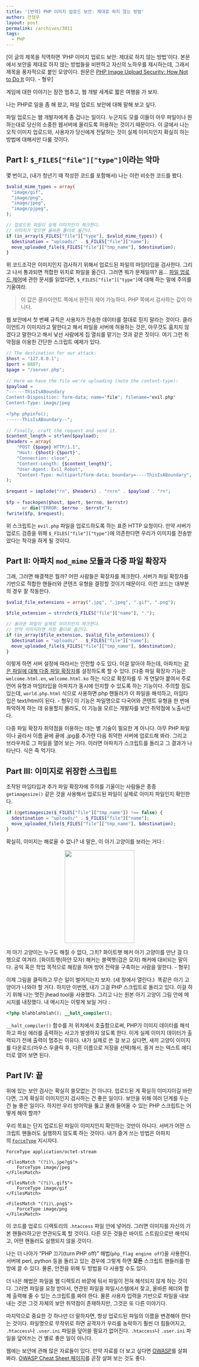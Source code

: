 ```yaml
---
title: '[번역] PHP 이미지 업로드 보안: 제대로 하지 않는 방법'
author: 안형우
layout: post
permalink: /archives/3011
tags:
  - PHP
---
```

[이 글의 제목을 직역하면 'PHP 이미지 업로드 보안: 제대로 하지 않는 방법'이다. 본문에서 보안을 제대로 하지 않는 방법들을 비판하고 자신의 노하우를 제시하는데, 그래서 제목을 풍자적으로 붙인 모양이다. 원문은 [PHP Image Upload Security: How Not to Do It][1] 이다. - 형우]

게임에 대한 이야기는 잠깐 멈추고, 웹 개발 세계로 짧은 여행을 가 보자.

나는 PHP로 일을 좀 해 왔고, 파일 업로드 보안에 대해 말해 보고 싶다.

파일 업로드는 웹 개발자에게 좀 겁나는 일이다. 누군지도 모를 이들이 아무 파일이나 원하는대로 당신의 소중한 웹서버에 올리도록 허용하는 것이기 때문이다. 이 글에서 나는 오직 이미지 업로드와, 사용자가 당신에게 전달하는 것이 실제 이미지인지 확실히 하는 방법에 대해서만 다룰 것이다.

## Part I: `$_FILES["file"]["type"]`이라는 악마

몇 번이고, (내가 청년기 때 작성한 코드를 포함해서) 나는 이런 비슷한 코드를 봤다.

~~~ php
$valid_mime_types = array(
  "image/gif",
  "image/png",
  "image/jpeg",
  "image/pjpeg",
);

// 업로드된 파일이 실제 이미지인지 체크한다.
// 이미지가 맞으면 올바른 폴더로 옮긴다.
if (in_array($_FILES["file"]["type"], $valid_mime_types)) {
  $destination = "uploads/" . $_FILES["file"]["name"];
  move_uploaded_file($_FILES["file"]["tmp_name"], $destination);
}
~~~

위 코드조각은 이미지인지 검사하기 위해서 업로드된 파일의 마임타입을 검사한다. 그리고 나서 통과되면 적합한 위치로 파일을 옮긴다. 그러면 뭐가 문제일까? 음... [파일 업로드 제어][2]에 관한 문서를 읽었다면, `$_FILES["file"]["type"]`에 대해 하는 말에 주의를 기울여라.

> 이 값은 클라이언트 쪽에서 완전히 제어 가능하다. PHP 쪽에서 검사하는 값이 아니다.

웹 보안에서 첫 번째 규칙은 사용자가 전송한 데이터를 절대로 믿지 말라는 것이다. 클라이언트가 이미지라고 말한다고 해서 파일을 서버에 허용하는 것은, 아무것도 훔치지 않겠다고 말한다고 해서 낯선 사람에게 집 열쇠를 맡기는 것과 같은 짓이다. 여기 그런 취약점을 이용한 간단한 스크립트 예제가 있다.

~~~ php
// The destination for our attack:
$host = "127.0.0.1";
$port = 8887;
$page = "/server.php";
 
// Here we have the file we're uploading (note the content-type):
$payload =
"------ThisIsABoundary
Content-Disposition: form-data; name="file"; filename="evil.php"
Content-Type: image/jpeg
 
<?php phpinfo();
------ThisIsABoundary--";
 
// Finally, craft the request and send it.
$content_length = strlen($payload);
$headers = array(
    "POST {$page} HTTP/1.1",
    "Host: {$host}:{$port}",
    "Connection: close",
    "Content-Length: {$content_length}",
    "User-Agent: Evil Robot",
    "Content-Type: multipart/form-data; boundary=----ThisIsABoundary",
);
 
$request = implode("rn", $headers) . "rnrn" . $payload . "rn";
 
$fp = fsockopen($host, $port, $errno, $errstr)
      or die("ERROR: $errno - $errstr");
fwrite($fp, $request);
~~~

위 스크립트는 `evil.php` 파일을 업로드하도록 하는 표준 HTTP 요청이다. 만약 서버가 업로드 검증을 위해 `$_FILES["file"]["type"]`에 의존한다면 우리가 이미지를 전송받았다는 착각을 하게 될 것이다.

## Part II: 아파치 `mod_mime` 모듈과 다중 파일 확장자

그래, 그러면 해결책은 뭘까? 어떤 사람들은 확장자를 체크한다. 서버가 파일 확장자를 기반으로 적합한 핸들러와 콘텐츠 유형을 결정할 것이기 때문이다. 이런 코드는 대부분의 경우 잘 작동한다.

~~~ php
$valid_file_extensions = array(".jpg", ".jpeg", ".gif", ".png");

$file_extension = strrchr($_FILES["file"]["name"], ".");

// 올라온 파일이 실제로 이미지인지 체크한다.
// 만약 이미지라면 저장 폴더로 옮긴다.
if (in_array($file_extension, $valid_file_extensions)) {
  $destination = "uploads/" . $_FILES["file"]["name"];
  move_uploaded_file($_FILES["file"]["tmp_name"], $destination);
}
~~~

이렇게 하면 서버 설정에 따라서는 안전할 수도 있다. 이걸 알아야 하는데, 아파치는 [같은 파일에 대해 다중 파일 확장자][3]를 설정하도록 할 수 있다. [다중 파일 확장자 기능은 `welcome.html.en`, `welcome.html.ko` 하는 식으로 확장자를 두 개 연달아 붙여서 주로 언어 유형과 마임타입을 아파치가 동시에 인지할 수 있도록 하는 기능이다. 주의할 점도 있는데, `world.php.html` 식으로 사용하면 php 핸들러가 이 파일을 해석하고, 마임타입은 text/html이 된다. - 형우] 이 기능은 파일명으로 다국어와 콘텐트 유형을 한 번에 파악하게 하는 데 유용할지 몰라도, 이 기능을 모르는 개발자를 보안 취약점에 노출시킨다.

다중 파일 확장자 취약점을 이용하는 데는 별 기술이 필요한 게 아니다. 아무 PHP 파일이나 골라서 이름 끝에 끝에 .jpg를 추가한 다음 취약한 서버에 업로드해 봐라. 그리고 브라우저로 그 파일을 열어 보는 거다. 이러면 아파치가 스크립트를 돌리고 그 결과가 나타난다. 식은 죽 먹기다.

## Part III: 이미지로 위장한 스크립트

조작된 마임타입과 추가 파일 확장자에 주의를 기울이는 사람들은 종종 `getimagesize()` 같은 것을 사용해서 업로드된 파일이 실제로 이미지 파일인지 확인한다.

~~~ php
if (@getimagesize($_FILES["file"]["tmp_name"]) !== false) {
  $destination = "uploads/" . $_FILES["file"]["name"];
  move_uploaded_file($_FILES["file"]["tmp_name"], $destination);
}
~~~

확실히, 이미지는 해로울 수 없나? 내 말은, 이 아기 고양이를 보라는 거다 :

<p style="text-align: center;">
  <a href="http://nullcandy.com/demo/kittens/kitten.jpg.php" target="_blank"><img class="aligncenter" alt="" src="http://nullcandy.com/demo/kittens/kitten.jpg" width="188" height="250" /></a>
</p>

저 아기 고양이는 누구도 해칠 수 없다, 그치? 화이트햇 해커 아기 고양이를 만난 걸 다행으로 여겨라. [화이트햇(하얀 모자) 해커는 블랙햇(검은 모자) 해커에 대비되는 말이다. 공익 혹은 학업 목적으로 해킹을 하며 방어 전략을 구축하는 사람을 말한다. - 형우]

이제 그림을 클릭하고 무슨 일이 벌어지는지 보자. (새 창에서 열린다.)  똑같은 아기 고양이가 나와야 할 거다. 하지만 이번엔, 내가 그걸 PHP 스크립트로 돌리고 있다. 이걸 하기 위해 나는 멋진 jhead tool을 사용했다. 그리고 나는 원본 아기 고양이 그림 안에 메시지를 내장했다. 내 메시지는 이렇게 보일 거다 :

~~~ php
<?php blahblahblah(); __halt_compiler();
~~~

`__halt_compiler()` 함수를 저 위치에서 호출함으로써, PHP가 이미지 데이터를 해석하고 파싱 에러를 출력하는 사고가 발생하지 않도록 한다. 이게 실제 이미지 데이터가 출력되기 전에 출력이 멈추는 이유다. 내가 실제로 쓴 걸 보고 싶다면, 새끼 고양이 이미지를 다운로드(마우스 우클릭 후, 다른 이름으로 저장을 선택)해서, 즐겨 쓰는 텍스트 에디터로 열어 보면 된다.

## Part IV: 끝

위에 있는 보안 검사는 확실히 쓸모없는 건 아니다. 업로드된 게 확실히 이미지이길 바란다면, 그게 확실히 이미지인지 검사하는 건 좋은 일이다. 보안을 위해 여러 단계를 두는 건 늘 좋은 일이다. 하지만 우리 방어막을 뚫고 몰래 들어올 수 있는 PHP 스크립트는 어떻게 해야 할까?

우리 목표는 단지 업로드된 파일이 이미지인지 확인하는 것만이 아니다. 서버가 어떤 스크립트 핸들러도 실행하지 않도록 하는 것이다. 내가 즐겨 쓰는 방법은 아파치의 [`ForceType`](http://httpd.apache.org/docs/2.0/mod/core.html#forcetype) 지시자다.

~~~
ForceType application/octet-stream

<FilesMatch "(?i)\.jpe?g$">
    ForceType image/jpeg
</FilesMatch>

<FilesMatch "(?i)\.gif$">
    ForceType image/gif
</FilesMatch>

<FilesMatch "(?i)\.png$">
    ForceType image/png
</FilesMatch>
~~~

이 코드를 업로드 디렉토리의 `.htaccess` 파일 안에 넣어라. 그러면 이미지를 자신의 기본 핸들러하고만 연관되도록 할 것이다. 다른 모든 것들은 바이트 스트림으로만 해석되고, 어떤 핸들러도 실행되지 않을 것이다.

나는 더 나아가 “PHP 끄기(turn PHP off)” 해법(`php_flag engine off`)을 사용한다. 서버에 perl, python 등을 돌리고 있는 경우에 그렇게 하면 **모든** 스크립트 핸들러를 한 방에 끌 수 있다. 물론, 안전을 위해 두 방법을 다 사용할 수도 있다.

더 나은 해법은 파일을 웹 디렉토리 바깥에 둬서 파일이 전혀 해석되지 않게 하는 것이다. 그러면 파일을 요청 받아서, 연관된 파일을 파일시스템에서 찾고, 올바른 헤더와 함께 출력해 줄 수 있는 스크립트를 짜야 한다. 물론 사용자 입력을 기반으로 파일을 내보내는 것은 그것 자체의 보안 취약점이 존재하지만, 그것은 또 다른 이야기다.

마지막으로 중요한 것 하나만 더 말하자면, 항상 업로드된 파일의 이름을 변경해야 한다는 것이다. 파일명으로 무작위로 하면 공격자가 우리를 농락하기 훨씬 더 힘들어지고, `.htaccess`나 `.user.ini` 파일을 덮어쓸 필요가 없어진다. `.htaccess`나 `.user.ini` 파일을 덮어쓰는 건 별로 좋은 일이 아니다.

웹에는 보안에 관해 많은 자료들이 있다. 만약 자료를 더 보고 싶다면 [<abbr title="The Open Web Application Security Project">OWASP</abbr>](https://www.owasp.org/index.php/Main_Page)를 살펴 봐라. [OWASP Cheat Sheet 페이지](https://www.owasp.org/index.php/Cheat_Sheets)를 곧장 살펴 보는 것도 좋다.

 [1]: http://nullcandy.com/php-image-upload-security-how-not-to-do-it/
 [2]: http://www.php.net/manual/en/features.file-upload.post-method.php
 [3]: http://httpd.apache.org/docs/2.0/mod/mod_mime.html#multipleext
